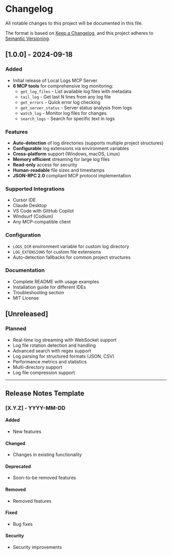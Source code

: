 # Changelog

All notable changes to this project will be documented in this file.

The format is based on [Keep a Changelog](https://keepachangelog.com/en/1.0.0/),
and this project adheres to [Semantic Versioning](https://semver.org/spec/v2.0.0.html).

## [1.0.0] - 2024-09-18

### Added
- Initial release of Local Logs MCP Server
- **6 MCP tools** for comprehensive log monitoring:
  - `get_log_files` - List available log files with metadata
  - `tail_log` - Get last N lines from any log file  
  - `get_errors` - Quick error log checking
  - `get_server_status` - Server status analysis from logs
  - `watch_log` - Monitor log files for changes
  - `search_logs` - Search for specific text in logs

### Features
- **Auto-detection** of log directories (supports multiple project structures)
- **Configurable** log extensions via environment variables
- **Cross-platform** support (Windows, macOS, Linux)
- **Memory efficient** streaming for large log files
- **Read-only** access for security
- **Human-readable** file sizes and timestamps
- **JSON-RPC 2.0** compliant MCP protocol implementation

### Supported Integrations
- Cursor IDE
- Claude Desktop
- VS Code with GitHub Copilot
- Windsurf (Codium)
- Any MCP-compatible client

### Configuration
- `LOGS_DIR` environment variable for custom log directory
- `LOG_EXTENSIONS` for custom file extensions
- Auto-detection fallbacks for common project structures

### Documentation
- Complete README with usage examples
- Installation guide for different IDEs
- Troubleshooting section
- MIT License

## [Unreleased]

### Planned
- Real-time log streaming with WebSocket support
- Log file rotation detection and handling
- Advanced search with regex support
- Log parsing for structured formats (JSON, CSV)
- Performance metrics and statistics
- Multi-directory support
- Log file compression support

---

## Release Notes Template

### [X.Y.Z] - YYYY-MM-DD

#### Added
- New features

#### Changed
- Changes in existing functionality

#### Deprecated
- Soon-to-be removed features

#### Removed
- Removed features

#### Fixed
- Bug fixes

#### Security
- Security improvements



